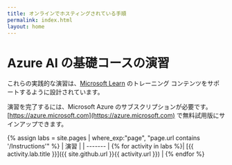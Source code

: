 ```yaml
---
title: オンラインでホスティングされている手順
permalink: index.html
layout: home
---
```


# <a name="azure-ai-fundamentals-exercises"></a>Azure AI の基礎コースの演習

これらの実践的な演習は、[Microsoft Learn](https://docs.microsoft.com/training/) のトレーニング コンテンツをサポートするように設計されています。

演習を完了するには、Microsoft Azure のサブスクリプションが必要です。 [https://azure.microsoft.com](https://azure.microsoft.com) で無料試用版にサインアップできます。

{% assign labs = site.pages | where_exp:"page", "page.url contains '/Instructions'" %}
| 演習 |
| ------- | 
{% for activity in labs %}| [{{ activity.lab.title }}]({{ site.github.url }}{{ activity.url }}) |
{% endfor %}

